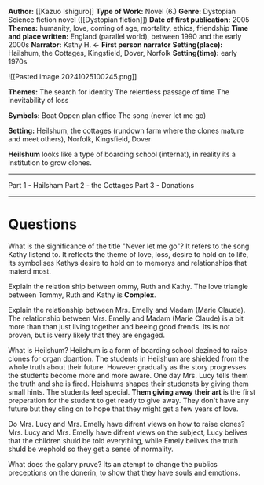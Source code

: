 **Author:** [[Kazuo Ishiguro]]
**Type of Work:** Novel (6.)
**Genre:** Dystopian Science fiction novel ([[Dystopian fiction]])
**Date of first publication:** 2005
**Themes:** humanity, love, coming of age, mortality, ethics, friendship
**Time and place written:** England (parallel world), between 1990 and the early 2000s
**Narrator:** Kathy H. <- **First person narrator**
**Setting(place):** Hailshum, the Cottages, Kingsfield, Dover, Norfolk
**Setting(time):** early 1970s

![[Pasted image 20241025100245.png]]

**Themes:**
The search for identity
The relentless passage of time
The inevitability of loss

**Symbols:**
Boat
Oppen plan office
The song (never let me go)

**Setting:** Heilshum, the cottages (rundown farm where the clones mature and meet others), Norfolk, Kingsfield, Dover

**Heilshum** looks like a type of boarding school (internat), in reality its a institution to grow clones.

---
Part 1 - Hailsham
Part 2 - the Cottages
Part 3 - Donations

---
# Questions
What is the significance of the title "Never let me go"?
It refers to the song Kathy listend to. It reflects the theme of love, loss, desire to hold on to life, its symbolises Kathys desire to hold on to memorys and relationships that materd most.

Explain the relation ship between ommy, Ruth and Kathy.
The love triangle between Tommy, Ruth and Kathy is **Complex**.

Explain the relationship between Mrs. Emelly and Madam (Marie Claude).
The relationship between Mrs. Emelly and Madam (Marie Claude) is a bit more than than just living together and beeing good frends. Its is not proven, but is verry likely that they are engaged.

What is Heilshum?
Heilshum is a form of boarding school dezined to raise clones for organ doantion. The students in Heilshum are shielded from the whole truth about their future. However gradually as the story progresses the students become more and more aware. One day Mrs. Lucy tells them the truth and she is fired. Heishums shapes their studensts by giving them small hints. The students feel special. **Them giving away their art** is the first preperation for the student to get ready to give away. They don't have any future but they cling on to hope that they might get a few years of love.

Do Mrs. Lucy and Mrs. Emelly have difrent views on how to raise clones?
Mrs. Lucy and Mrs. Emelly have difrent views on the subject, Lucy belives that the children shuld be told everything, while Emely belives the truth shuld be wephold so they get a sense of normality.

What does the galary pruve?
Its an atempt to change the publics preceptions on the donerin, to show that they have souls and emotions.